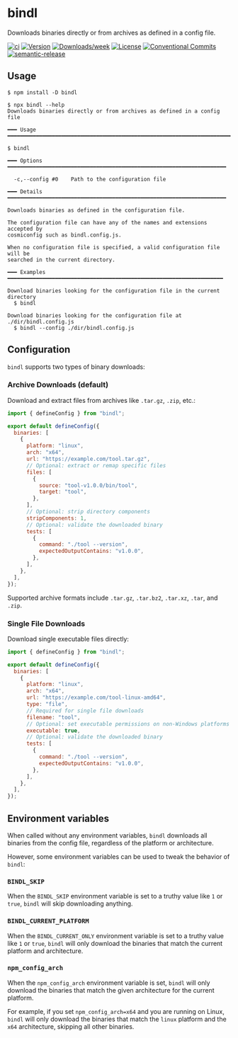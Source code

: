 # bindl

Downloads binaries directly or from archives as defined in a config file.

[![ci](https://github.com/felipecrs/bindl/workflows/ci/badge.svg)](https://github.com/felipecrs/bindl/actions?query=workflow%3Aci)
[![Version](https://img.shields.io/npm/v/bindl.svg)](https://npmjs.org/package/bindl)
[![Downloads/week](https://img.shields.io/npm/dw/bindl.svg)](https://npmjs.org/package/bindl)
[![License](https://img.shields.io/npm/l/bindl.svg)](https://github.com/felipecrs/bindl/blob/master/package.json)
[![Conventional Commits](https://img.shields.io/badge/Conventional%20Commits-1.0.0-yellow.svg)](https://conventionalcommits.org)
[![semantic-release](https://img.shields.io/badge/%20%20%F0%9F%93%A6%F0%9F%9A%80-semantic--release-e10079.svg)](https://github.com/semantic-release/semantic-release)

## Usage

```sh-session
$ npm install -D bindl

$ npx bindl --help
Downloads binaries directly or from archives as defined in a config file

━━━ Usage ━━━━━━━━━━━━━━━━━━━━━━━━━━━━━━━━━━━━━━━━━━━━━━━━━━━━━━━━━━━━━━━━━━━━━━━

$ bindl

━━━ Options ━━━━━━━━━━━━━━━━━━━━━━━━━━━━━━━━━━━━━━━━━━━━━━━━━━━━━━━━━━━━━━━━━━━━━

  -c,--config #0    Path to the configuration file

━━━ Details ━━━━━━━━━━━━━━━━━━━━━━━━━━━━━━━━━━━━━━━━━━━━━━━━━━━━━━━━━━━━━━━━━━━━━

Downloads binaries as defined in the configuration file.

The configuration file can have any of the names and extensions accepted by
cosmiconfig such as bindl.config.js.

When no configuration file is specified, a valid configuration file will be
searched in the current directory.

━━━ Examples ━━━━━━━━━━━━━━━━━━━━━━━━━━━━━━━━━━━━━━━━━━━━━━━━━━━━━━━━━━━━━━━━━━━━

Download binaries looking for the configuration file in the current directory
  $ bindl

Download binaries looking for the configuration file at ./dir/bindl.config.js
  $ bindl --config ./dir/bindl.config.js
```

## Configuration

`bindl` supports two types of binary downloads:

### Archive Downloads (default)

Download and extract files from archives like `.tar.gz`, `.zip`, etc.:

```javascript
import { defineConfig } from "bindl";

export default defineConfig({
  binaries: [
    {
      platform: "linux",
      arch: "x64",
      url: "https://example.com/tool.tar.gz",
      // Optional: extract or remap specific files
      files: [
        {
          source: "tool-v1.0.0/bin/tool",
          target: "tool",
        },
      ],
      // Optional: strip directory components
      stripComponents: 1,
      // Optional: validate the downloaded binary
      tests: [
        {
          command: "./tool --version",
          expectedOutputContains: "v1.0.0",
        },
      ],
    },
  ],
});
```

Supported archive formats include `.tar.gz`, `.tar.bz2`, `.tar.xz`, `.tar`, and `.zip`.

### Single File Downloads

Download single executable files directly:

```javascript
import { defineConfig } from "bindl";

export default defineConfig({
  binaries: [
    {
      platform: "linux",
      arch: "x64",
      url: "https://example.com/tool-linux-amd64",
      type: "file",
      // Required for single file downloads
      filename: "tool",
      // Optional: set executable permissions on non-Windows platforms (default: true)
      executable: true,
      // Optional: validate the downloaded binary
      tests: [
        {
          command: "./tool --version",
          expectedOutputContains: "v1.0.0",
        },
      ],
    },
  ],
});
```

## Environment variables

When called without any environment variables, `bindl` downloads all binaries from the config file, regardless of the platform or architecture.

However, some environment variables can be used to tweak the behavior of `bindl`:

### `BINDL_SKIP`

When the `BINDL_SKIP` environment variable is set to a truthy value like `1` or `true`, `bindl` will skip downloading anything.

### `BINDL_CURRENT_PLATFORM`

When the `BINDL_CURRENT_ONLY` environment variable is set to a truthy value like `1` or `true`, `bindl` will only download the binaries that match the current platform and architecture.

### `npm_config_arch`

When the `npm_config_arch` environment variable is set, `bindl` will only download the binaries that match the given architecture for the current platform.

For example, if you set `npm_config_arch=x64` and you are running on Linux, `bindl` will only download the binaries that match the `linux` platform and the `x64` architecture, skipping all other binaries.
